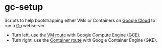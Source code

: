gc-setup
========

Scripts to help bootstrapping either VMs or Containers on [Google
Cloud](http://cloud.google.com) to run a [Go](https://golang.org) webserver.

  - Turn left, use the [VM route](vm/) with Google Compute Engine (GCE).
  - Turn right, use the [Container route](container/) with Google Container
    Engine (GKE).
